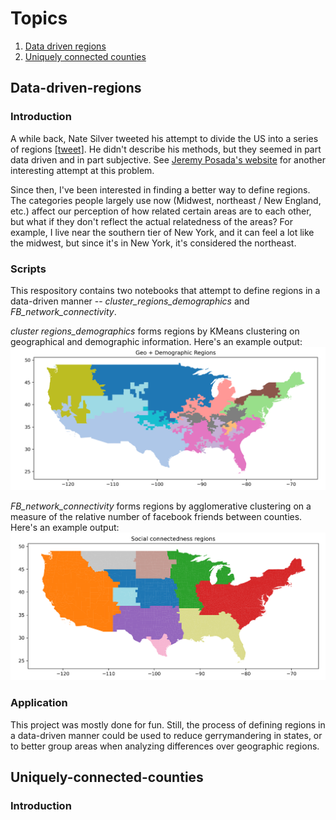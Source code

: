 # Topics

1. [Data driven regions](#Data-driven-regions)
2. [Uniquely connected counties](#Uniquely-connected-counties)

## Data-driven-regions

### Introduction

A while back, Nate Silver tweeted his attempt to divide the US into a series of regions [[tweet]](https://twitter.com/NateSilver538/status/1199686800752726025?s=20&t=9HRz_7h-jve4Esk7mMoKjQ). He didn't describe his methods, but they seemed in part data driven and in part subjective. See [Jeremy Posada's website](https://jeremyposadas.org/regions/) for another interesting attempt at this problem.

Since then, I've been interested in finding a better way to define regions. The categories people largely use now (Midwest, northeast / New England, etc.) affect our perception of how related certain areas are to each other, but what if they don't reflect the actual relatedness of the areas? For example, I live near the southern tier of New York, and it can feel a lot like the midwest, but since it's in New York, it's considered the northeast. 

### Scripts

This respository contains two notebooks that attempt to define regions in a data-driven manner -- *cluster_regions_demographics* and *FB_network_connectivity*.

*cluster regions_demographics* forms regions by KMeans clustering on geographical and demographic information. Here's an example output: 
![Algorithm schema](./images/geo_demo_100.png)

*FB_network_connectivity* forms regions by agglomerative clustering on a measure of the relative number of facebook friends between counties. Here's an example output:
![Algorithm schema](./images/sci.png)

### Application

This project was mostly done for fun. Still, the process of defining regions in a data-driven manner could be used to reduce gerrymandering in states, or to better group areas when analyzing differences over geographic regions.

## Uniquely-connected-counties

### Introduction
